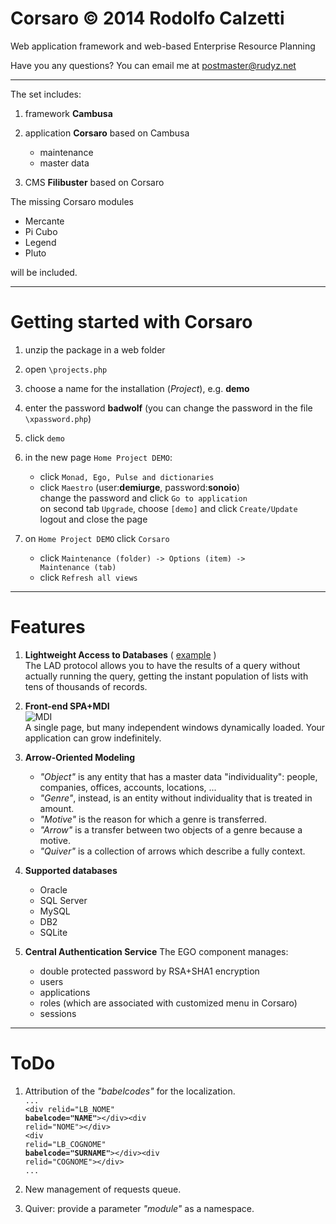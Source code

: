Corsaro © 2014 Rodolfo Calzetti
===============================

Web application framework and web-based Enterprise Resource Planning

Have you any questions? You can email me at postmaster@rudyz.net

---

The set includes:

1. framework __Cambusa__<br>

2. application __Corsaro__ based on Cambusa<br>
   * maintenance<br>
   * master data<br>

3. CMS __Filibuster__ based on Corsaro


The missing Corsaro modules
* Mercante<br>
* Pi Cubo<br>
* Legend<br>
* Pluto<br>

will be included.

---

Getting started with Corsaro
============================

1. unzip the package in a web folder

2. open <code>\projects.php</code>

3. choose a name for the installation (_Project_), e.g. __demo__

4. enter the password __badwolf__ (you can change the password in the file <code>\xpassword.php</code>)

5. click <code>demo</code>

6. in the new page <code>Home Project DEMO</code>:<br>
   * click <code>Monad, Ego, Pulse and dictionaries</code><br>
   * click <code>Maestro</code> (user:__demiurge__, password:__sonoio__)<br>
     change the password and click <code>Go to application</code><br>
     on second tab <code>Upgrade</code>, choose <code>[demo]</code> and click <code>Create/Update</code><br>
     logout and close the page

7. on <code>Home Project DEMO</code> click <code>Corsaro</code><br>
   * click <code>Maintenance (folder) -> Options (item) -> Maintenance (tab)</code><br>
   * click <code>Refresh all views</code><br>

---

Features
========

1. __Lightweight Access to Databases__ ( [example](http://www.rudyz.net/apps/corsaro/filibuster.php?env=flb_scibile&site=matematica&id=A00000000K00CH) )<br>
The LAD protocol allows you to have the results of a query without actually running the query, getting the instant population of lists with tens of thousands of records.

2. __Front-end SPA+MDI__<br>
![MDI](https://raw.githubusercontent.com/cambusa/corsaro/master/screenshot01.png)  
A single page, but many independent windows dynamically loaded. Your application can grow indefinitely.

3. __Arrow-Oriented Modeling__<br>
   * _"Object"_ is any entity that has a master data "individuality": people, companies, offices, accounts, locations, ...<br>
   * _"Genre"_, instead, is an entity without individuality that is treated in amount.<br>
   * _"Motive"_ is the reason for which a genre is transferred.<br>
   * _"Arrow"_ is a transfer between two objects of a genre because a motive.<br>
   * _"Quiver"_ is a collection of arrows which describe a fully context. 

4. __Supported databases__
   * Oracle
   * SQL Server
   * MySQL
   * DB2
   * SQLite

5. __Central Authentication Service__
The EGO component manages:
   * double protected password by RSA+SHA1 encryption  
   * users  
   * applications  
   * roles (which are associated with customized menu in Corsaro)  
   * sessions  

---

ToDo
====

1. Attribution of the _"babelcodes"_ for the localization.<br>
   <code>...</code><br>
   <code>\<div relid="LB\_NOME" __babelcode="NAME"__\>\</div\>\<div relid="NOME"\>\</div\> </code><br>
   <code>\<div relid="LB\_COGNOME" __babelcode="SURNAME"__\>\</div\>\<div relid="COGNOME"\>\</div\> </code><br>
   <code>... </code>

2. New management of requests queue.

3. Quiver: provide a parameter _"module"_ as a namespace.



